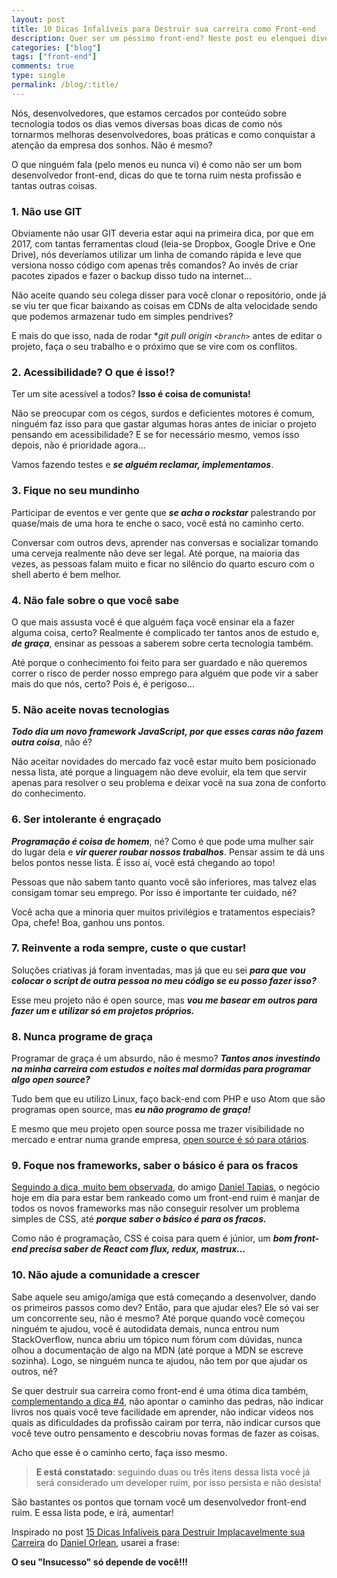 ```yaml
---
layout: post
title: 10 Dicas Infalíveis para Destruir sua carreira como Front-end
description: Quer ser um péssimo front-end? Neste post eu elenquei diversos pontos que farão você alcançar esta desgraça, você vai se morder por dentro com a décima!
categories: ["blog"]
tags: ["front-end"]
comments: true
type: single
permalink: /blog/:title/
---
```


Nós, desenvolvedores, que estamos cercados por conteúdo sobre tecnologia todos os dias vemos diversas boas dicas de como nós tornarmos melhoras desenvolvedores, boas práticas e como conquistar a atenção da empresa dos sonhos. Não é mesmo?

O que ninguém fala (pelo menos eu nunca vi) é como não ser um bom desenvolvedor front-end, dicas do que te torna ruim nesta profissão e tantas outras coisas.

### 1. Não use GIT

Obviamente não usar GIT deveria estar aqui na primeira dica, por que em 2017, com tantas ferramentas cloud (leia-se Dropbox, Google Drive e One Drive), nós deveríamos utilizar um linha de comando rápida e leve que versiona nosso código com apenas três comandos? Ao invés de criar pacotes zipados e fazer o backup disso tudo na internet…

Não aceite quando seu colega disser para você clonar o repositório, onde já se viu ter que ficar baixando as coisas em CDNs de alta velocidade sendo que podemos armazenar tudo em simples pendrives?

E mais do que isso, nada de rodar \*_git pull origin `<branch>`_ antes de editar o projeto, faça o seu trabalho e o próximo que se vire com os conflitos.

### 2. Acessibilidade? O que é isso!?

Ter um site acessível a todos? **Isso é coisa de comunista!**

Não se preocupar com os cegos, surdos e deficientes motores é comum, ninguém faz isso para que gastar algumas horas antes de iniciar o projeto pensando em acessibilidade? E se for necessário mesmo, vemos isso depois, não é prioridade agora…

Vamos fazendo testes e **_se alguém reclamar, implementamos_**.

### 3. Fique no seu mundinho

Participar de eventos e ver gente que **_se acha o rockstar_** palestrando por quase/mais de uma hora te enche o saco, você está no caminho certo.

Conversar com outros devs, aprender nas conversas e socializar tomando uma cerveja realmente não deve ser legal. Até porque, na maioria das vezes, as pessoas falam muito e ficar no silêncio do quarto escuro com o shell aberto é bem melhor.

### 4. Não fale sobre o que você sabe

O que mais assusta você é que alguém faça você ensinar ela a fazer alguma coisa, certo? Realmente é complicado ter tantos anos de estudo e, **_de graça_**, ensinar as pessoas a saberem sobre certa tecnologia também.

Até porque o conhecimento foi feito para ser guardado e não queremos correr o risco de perder nosso emprego para alguém que pode vir a saber mais do que nós, certo? Pois é, é perigoso…

### 5. Não aceite novas tecnologias

**_Todo dia um novo framework JavaScript, por que esses caras não fazem outra coisa_**, não é?

Não aceitar novidades do mercado faz você estar muito bem posicionado nessa lista, até porque a linguagem não deve evoluir, ela tem que servir apenas para resolver o seu problema e deixar você na sua zona de conforto do conhecimento.

### 6. Ser intolerante é engraçado

**_Programação é coisa de homem_**, né? Como é que pode uma mulher sair do lugar dela e **_vir querer roubar nossos trabalhos_**. Pensar assim te dá uns belos pontos nesse lista. É isso aí, você está chegando ao topo!

Pessoas que não sabem tanto quanto você são inferiores, mas talvez elas consigam tomar seu emprego. Por isso é importante ter cuidado, né?

Você acha que a minoria quer muitos privilégios e tratamentos especiais? Opa, chefe! Boa, ganhou uns pontos.

### 7. Reinvente a roda sempre, custe o que custar!

Soluções criativas já foram inventadas, mas já que eu sei **_para que vou colocar o script de outra pessoa no meu código se eu posso fazer isso?_**

Esse meu projeto não é open source, mas **_vou me basear em outros para fazer um e utilizar só em projetos próprios._**

### 8. Nunca programe de graça

Programar de graça é um absurdo, não é mesmo? **_Tantos anos investindo na minha carreira com estudos e noites mal dormidas para programar algo open source?_**

Tudo bem que eu utilizo Linux, faço back-end com PHP e uso Atom que são programas open source, mas **_eu não programo de graça!_**

E mesmo que meu projeto open source possa me trazer visibilidade no mercado e entrar numa grande empresa, [open source é só para otários](/blog/como-contribuir-em-projetos-open-source/).

### 9. Foque nos frameworks, saber o básico é para os fracos

[Seguindo a dica, muito bem observada](https://twitter.com/tapmorales/status/931517202234335233), do amigo [Daniel Tapias](https://twitter.com/tapmorales/), o negócio hoje em dia para estar bem rankeado como um front-end ruim é manjar de todos os novos frameworks mas não conseguir resolver um problema simples de CSS, até **_porque saber o básico é para os fracos._**

Como não é programação, CSS é coisa para quem é júnior, um **_bom front-end precisa saber de React com flux, redux, mastrux…_**

### 10. Não ajude a comunidade a crescer

Sabe aquele seu amigo/amiga que está começando a desenvolver, dando os primeiros passos como dev? Então, para que ajudar eles? Ele só vai ser um concorrente seu, não é mesmo? Até porque quando você começou ninguém te ajudou, você é autodidata demais, nunca entrou num StackOverflow, nunca abriu um tópico num fórum com dúvidas, nunca olhou a documentação de algo na MDN (até porque a MDN se escreve sozinha). Logo, se ninguém nunca te ajudou, não tem por que ajudar os outros, né?

Se quer destruir sua carreira como front-end é uma ótima dica também, [complementando a dica #4](#4-não-fale-sobre-o-que-vocêsabe), não apontar o caminho das pedras, não indicar livros nos quais você teve facilidade em aprender, não indicar vídeos nos quais as dificuldades da profissão cairam por terra, não indicar cursos que você teve outro pensamento e descobriu novas formas de fazer as coisas.

Acho que esse é o caminho certo, faça isso mesmo.

> **E está constatado**: seguindo duas ou três itens dessa lista você já será considerado um developer ruim, por isso persista e não desista!

São bastantes os pontos que tornam você um desenvolvedor front-end ruim. E essa lista pode, e irá, aumentar!

Inspirado no post [15 Dicas Infalíveis para Destruir Implacavelmente sua Carreira](https://medium.com/@danielorlean/15-dicas-infal%C3%ADveis-para-destruir-implacavelmente-sua-carreira-7ce04f34a76) do [Daniel Orlean](https://medium.com/u/c0c05f30f30f), usarei a frase:

**O seu "Insucesso" só depende de você!!!**
